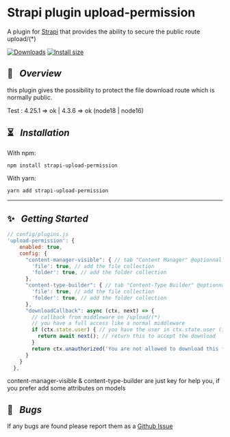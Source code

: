 # Strapi plugin upload-permission


A plugin for [Strapi](https://github.com/strapi/strapi) that provides the ability to secure the public route upload/(*)

[![Downloads](https://img.shields.io/npm/dm/strapi-upload-permission?style=for-the-badge)](https://www.npmjs.com/package/strapi-upload-permission)
[![Install size](https://img.shields.io/npm/l/strapi-upload-permission?style=for-the-badge)](https://github.com/PaulRichez/strapi-upload-permission/blob/master/Licence)

## 🚀 &nbsp; _Overview_

this plugin gives the possibility to protect the file download route which is normally public.

Test : 4.25.1 => ok | 4.3.6 => ok (node18 | node16)

## ⏳ &nbsp; _Installation_

With npm:

```bash
npm install strapi-upload-permission
```

With yarn:

```bash
yarn add strapi-upload-permission
```

---

## ✨ &nbsp; _Getting Started_
```js
// config/plugins.js
'upload-permission': {
    enabled: true,
    config: {
      "content-manager-visible": { // tab "Content Manager" @optionnal
        'file': true, // add the file collection
        'folder': true, // add the folder collection
      },
      "content-type-builder": { // tab "Content-Type Builder" @optionnal
        'file': true, // add the file collection
        'folder': true, // add the folder collection
      },
      "downloadCallback": async (ctx, next) => { 
        // callback from middleware on /upload/(*)
        // you have a full access like a normal middleware
        if (ctx.state.user) { // you have the user in ctx.state.user (if token)
          return await next(); // return this to accept the download
        }
        return ctx.unauthorized('You are not allowed to download this file'); // denied
      }
    }
  },
```

content-manager-visible & content-type-builder are just key for help you, if you prefer add some attributes on models

## 🐛 &nbsp; _Bugs_

If any bugs are found please report them as a [Github Issue](https://github.com/PaulRichez/strapi-upload-permission/issues)
